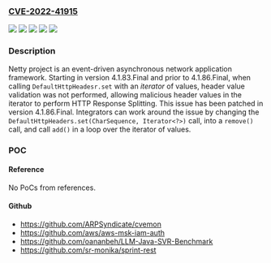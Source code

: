 ### [CVE-2022-41915](https://cve.mitre.org/cgi-bin/cvename.cgi?name=CVE-2022-41915)
![](https://img.shields.io/static/v1?label=Product&message=netty&color=blue)
![](https://img.shields.io/static/v1?label=Version&message=4.1.83.Final%20&color=brightgreen)
![](https://img.shields.io/static/v1?label=Version&message=4.1.86.Final%20&color=brightgreen)
![](https://img.shields.io/static/v1?label=Vulnerability&message=CWE-113%3A%20Improper%20Neutralization%20of%20CRLF%20Sequences%20in%20HTTP%20Headers%20('HTTP%20Response%20Splitting')&color=brightgreen)
![](https://img.shields.io/static/v1?label=Vulnerability&message=CWE-436%3A%20Interpretation%20Conflict&color=brightgreen)

### Description

Netty project is an event-driven asynchronous network application framework. Starting in version 4.1.83.Final and prior to 4.1.86.Final, when calling `DefaultHttpHeadesr.set` with an _iterator_ of values, header value validation was not performed, allowing malicious header values in the iterator to perform HTTP Response Splitting. This issue has been patched in version 4.1.86.Final. Integrators can work around the issue by changing the `DefaultHttpHeaders.set(CharSequence, Iterator<?>)` call, into a `remove()` call, and call `add()` in a loop over the iterator of values.

### POC

#### Reference
No PoCs from references.

#### Github
- https://github.com/ARPSyndicate/cvemon
- https://github.com/aws/aws-msk-iam-auth
- https://github.com/oananbeh/LLM-Java-SVR-Benchmark
- https://github.com/sr-monika/sprint-rest


